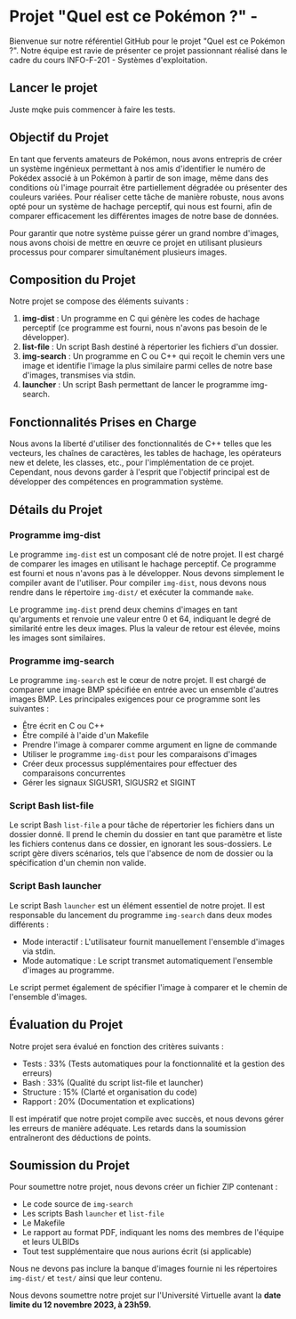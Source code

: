 # Projet "Quel est ce Pokémon ?" -

Bienvenue sur notre référentiel GitHub pour le projet "Quel est ce Pokémon ?". Notre équipe est ravie de présenter ce projet passionnant réalisé dans le cadre du cours INFO-F-201 - Systèmes d'exploitation.
## Lancer le projet
Juste mqke puis commencer à faire les tests.
## Objectif du Projet

En tant que fervents amateurs de Pokémon, nous avons entrepris de créer un système ingénieux permettant à nos amis d'identifier le numéro de Pokédex associé à un Pokémon à partir de son image, même dans des conditions où l'image pourrait être partiellement dégradée ou présenter des couleurs variées. Pour réaliser cette tâche de manière robuste, nous avons opté pour un système de hachage perceptif, qui nous est fourni, afin de comparer efficacement les différentes images de notre base de données.

Pour garantir que notre système puisse gérer un grand nombre d'images, nous avons choisi de mettre en œuvre ce projet en utilisant plusieurs processus pour comparer simultanément plusieurs images.

## Composition du Projet

Notre projet se compose des éléments suivants :

1. **img-dist** : Un programme en C qui génère les codes de hachage perceptif (ce programme est fourni, nous n'avons pas besoin de le développer).
2. **list-file** : Un script Bash destiné à répertorier les fichiers d'un dossier.
3. **img-search** : Un programme en C ou C++ qui reçoit le chemin vers une image et identifie l'image la plus similaire parmi celles de notre base d'images, transmises via stdin.
4. **launcher** : Un script Bash permettant de lancer le programme img-search.

## Fonctionnalités Prises en Charge

Nous avons la liberté d'utiliser des fonctionnalités de C++ telles que les vecteurs, les chaînes de caractères, les tables de hachage, les opérateurs new et delete, les classes, etc., pour l'implémentation de ce projet. Cependant, nous devons garder à l'esprit que l'objectif principal est de développer des compétences en programmation système.

## Détails du Projet

### Programme img-dist

Le programme `img-dist` est un composant clé de notre projet. Il est chargé de comparer les images en utilisant le hachage perceptif. Ce programme est fourni et nous n'avons pas à le développer. Nous devons simplement le compiler avant de l'utiliser. Pour compiler `img-dist`, nous devons nous rendre dans le répertoire `img-dist/` et exécuter la commande `make`.

Le programme `img-dist` prend deux chemins d'images en tant qu'arguments et renvoie une valeur entre 0 et 64, indiquant le degré de similarité entre les deux images. Plus la valeur de retour est élevée, moins les images sont similaires.

### Programme img-search

Le programme `img-search` est le cœur de notre projet. Il est chargé de comparer une image BMP spécifiée en entrée avec un ensemble d'autres images BMP. Les principales exigences pour ce programme sont les suivantes :

- Être écrit en C ou C++
- Être compilé à l'aide d'un Makefile
- Prendre l'image à comparer comme argument en ligne de commande
- Utiliser le programme `img-dist` pour les comparaisons d'images
- Créer deux processus supplémentaires pour effectuer des comparaisons concurrentes
- Gérer les signaux SIGUSR1, SIGUSR2 et SIGINT

### Script Bash list-file

Le script Bash `list-file` a pour tâche de répertorier les fichiers dans un dossier donné. Il prend le chemin du dossier en tant que paramètre et liste les fichiers contenus dans ce dossier, en ignorant les sous-dossiers. Le script gère divers scénarios, tels que l'absence de nom de dossier ou la spécification d'un chemin non valide.

### Script Bash launcher

Le script Bash `launcher` est un élément essentiel de notre projet. Il est responsable du lancement du programme `img-search` dans deux modes différents :

- Mode interactif : L'utilisateur fournit manuellement l'ensemble d'images via stdin.
- Mode automatique : Le script transmet automatiquement l'ensemble d'images au programme.

Le script permet également de spécifier l'image à comparer et le chemin de l'ensemble d'images.

## Évaluation du Projet

Notre projet sera évalué en fonction des critères suivants :

- Tests : 33% (Tests automatiques pour la fonctionnalité et la gestion des erreurs)
- Bash : 33% (Qualité du script list-file et launcher)
- Structure : 15% (Clarté et organisation du code)
- Rapport : 20% (Documentation et explications)

Il est impératif que notre projet compile avec succès, et nous devons gérer les erreurs de manière adéquate. Les retards dans la soumission entraîneront des déductions de points.

## Soumission du Projet

Pour soumettre notre projet, nous devons créer un fichier ZIP contenant :

- Le code source de `img-search`
- Les scripts Bash `launcher` et `list-file`
- Le Makefile
- Le rapport au format PDF, indiquant les noms des membres de l'équipe et leurs ULBIDs
- Tout test supplémentaire que nous aurions écrit (si applicable)

Nous ne devons pas inclure la banque d'images fournie ni les répertoires `img-dist/` et `test/` ainsi que leur contenu.

Nous devons soumettre notre projet sur l'Université Virtuelle avant la **date limite du 12 novembre 2023, à 23h59.**

